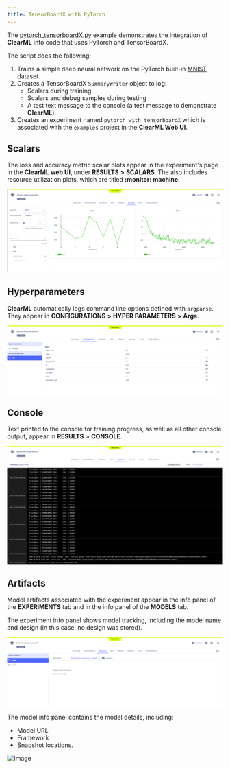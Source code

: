 ```yaml
---
title: TensorBoardX with PyTorch
---
```


The [pytorch_tensorboardX.py](https://github.com/allegroai/clearml/blob/master/examples/frameworks/tensorboardx/pytorch_tensorboardX.py) 
example demonstrates the integration of **ClearML** into code that uses PyTorch and TensorBoardX. 

The script does the following:
1. Trains a simple deep neural network on the PyTorch built-in [MNIST](https://pytorch.org/docs/stable/torchvision/datasets.html#mnist) dataset.
1. Creates a TensorBoardX `SummaryWriter` object to log: 
   * Scalars during training 
   * Scalars and debug samples during testing 
   * A test text message to the console (a test message to demonstrate **ClearML**).
1. Creates an experiment named `pytorch with tensorboardX` which is associated with the `examples` project in the **ClearML Web UI**.

## Scalars

The loss and accuracy metric scalar plots appear in the experiment's page in the **ClearML web UI**, under
**RESULTS** **>** **SCALARS**. The also includes resource utilization plots, which are titled **:monitor: machine**.

![image](../../../img/examples_pytorch_tensorboardx_03.png)

## Hyperparameters

**ClearML** automatically logs command line options defined with `argparse`. They appear in **CONFIGURATIONS** **>** 
**HYPER PARAMETERS** **>** **Args**.

![image](../../../img/examples_pytorch_tensorboardx_01.png)

## Console

Text printed to the console for training progress, as well as all other console output, appear in **RESULTS** **>** **CONSOLE**.

![image](../../../img/examples_pytorch_tensorboardx_02.png)

## Artifacts

Model artifacts associated with the experiment appear in the info panel of the **EXPERIMENTS** tab and in the info panel 
of the **MODELS** tab.  

The experiment info panel shows model tracking, including the model name and design (in this case, no design was stored).

![image](../../../img/examples_pytorch_tensorboardx_04.png)

The model info panel contains the model details, including: 
* Model URL
* Framework 
* Snapshot locations.

![image](../../../img/examples_pytorch_tensorboardx_05.png)

